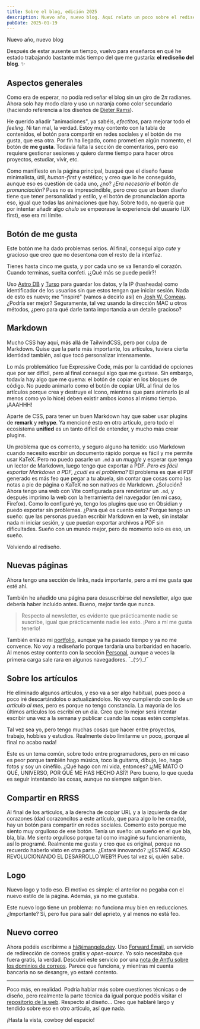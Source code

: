 ```yaml
---
title: Sobre el blog, edición 2025
description: Nuevo año, nuevo blog. Aquí relato un poco sobre el rediseño de este y sobre otras cuestiones varias.
pubDate: 2025-01-19
---
```


Nuevo año, nuevo blog

Después de estar ausente un tiempo, vuelvo para enseñaros en qué he estado trabajando bastante más tiempo del que me gustaría: **el rediseño del blog**. ✨

## Aspectos generales

Como era de esperar, no podía rediseñar el blog sin un giro de $2\pi$ radianes. Ahora solo hay modo claro y uso un naranja como color secundario (haciendo referencia a los diseños de [Dieter Rams](https://en.wikipedia.org/wiki/Dieter_Rams)).

He querido añadir "animaciones", ya sabéis, _efectitos_, para mejorar todo el _feeling_. Ni tan mal, la verdad. Estoy muy contento con la tabla de contenidos, el botón para compartir en redes sociales y el botón de me gusta, que esa otra. Por fin ha llegado, como prometí en algún momento, el botón de **me gusta**. Todavía falta la sección de comentarios, pero eso requiere gestionar sesiones y quiero darme tiempo para hacer otros proyectos, estudiar, vivir, etc.

Como manifiesto en la página principal, busqué que el diseño fuese minimalista, útil, _human-first_ y estético; y creo que lo he conseguido, aunque eso es cuestión de cada uno, ¿no? _¿Era necesario el botón de pronunciación?_ Pues no es imprescindible, pero creo que un buen diseño tiene que tener personalidad y estilo, y el botón de pronunciación aporta eso, igual que todas las animaciones que hay. Sobre todo, no quería que por intentar añadir algo _chulo_ se empeorase la experiencia del usuario (UX first), ese era mi límite.

## Botón de me gusta

Este botón me ha dado problemas serios. Al final, conseguí algo _cute_ y gracioso que creo que no desentona con el resto de la interfaz.

Tienes hasta cinco me gusta, y por cada uno se va llenando el corazón. Cuando terminas, suelta confeti. ¡¿Qué más se puede pedir?!

Uso [Astro DB](https://docs.astro.build/en/guides/astro-db/) y [Turso](https://turso.tech/) para guardar los datos, y la IP (hasheada) como identificador de los usuarios sin que estos tengan que iniciar sesión. Nada de esto es nuevo; me "inspiré" (vamos a decirlo así) en [Josh W. Comeau](https://www.joshwcomeau.com/blog/how-i-built-my-blog-v2/#database-stuff-8). ¿Podría ser mejor? Seguramente, tal vez usando la dirección MAC u otros métodos, ¿pero para qué darle tanta importancia a un detalle gracioso?

## Markdown

Mucho CSS hay aquí, más allá de TailwindCSS, pero por culpa de Markdown. Quise que la parte más importante, los artículos, tuviera cierta identidad también, así que tocó personalizar intensamente.

Lo más problemático fue Expressive Code, más por la cantidad de opciones que por ser difícil, pero al final conseguí algo que me gustase. Sin embargo, todavía hay algo que me quema: el botón de copiar en los bloques de código. No puedo animarlo como el botón de copiar URL al final de los artículos porque crea y destruye el ícono, mientras que para animarlo (o al menos como yo lo hice) deben existir ambos íconos al mismo tiempo. ¡AAAHHH!

Aparte de CSS, para tener un buen Markdown hay que saber usar plugins de **remark** y **rehype**. Ya mencioné esto en otro artículo, pero todo el ecosistema **unified** es un tanto difícil de entender, y mucho más crear plugins.

Un problema que os comento, y seguro alguno ha tenido: uso Markdown cuando necesito escribir un documento rápido porque es fácil y me permite usar KaTeX. Pero no puedo pasarle un `.md` a un _muggle_ y esperar que tenga un lector de Markdown, luego tengo que exportar a PDF. _Pero es fácil exportar Markdown a PDF, ¿cuál es el problema?_ El problema es que el PDF generado es más feo que pegar a tu abuela, sin contar que cosas como las notas a pie de página o KaTeX no son nativos de Markdown. ¿Solución? Ahora tengo una web con Vite configurada para renderizar un `.md`, y después imprimo la web con la herramienta del navegador (en mi caso, Firefox). Como lo configuré yo, tengo los plugins que uso en Obsidian y puedo exportar sin problemas. ¿Para qué os cuento esto? Porque tengo un sueño: que las personas puedan escribir Markdown en la web, sin instalar nada ni iniciar sesión, y que puedan exportar archivos a PDF sin dificultades. Sueño con un mundo mejor, pero de momento solo es eso, un sueño.

Volviendo al rediseño.

## Nuevas páginas

Ahora tengo una sección de links, nada importante, pero a mí me gusta que esté ahí.

También he añadido una página para desuscribirse del newsletter, algo que debería haber incluido antes. Bueno, mejor tarde que nunca.

> Respecto al newsletter, es evidente que prácticamente nadie se suscribe, igual que prácticamente nadie lee esto. ¡Pero a mí me gusta tenerlo!

También enlazo mi [portfolio](https://portfolio.imangelo.dev/), aunque ya ha pasado tiempo y ya no me convence. No voy a rediseñarlo porque tardaría una barbaridad en hacerlo. Al menos estoy contento con la sección [Personal](https://portfolio.imangelo.dev/#personal), aunque a veces la primera carga sale rara en algunos navegadores. ¯\_(ツ)\_/¯

## Sobre los artículos

He eliminado algunos artículos, y eso va a ser algo habitual, pues poco a poco iré descartándolos o actualizándolos. No voy cumpliendo con lo de _un artículo al mes_, pero es porque no tengo constancia. La mayoría de los últimos artículos los escribí en un día. Creo que lo mejor será intentar escribir una vez a la semana y publicar cuando las cosas estén completas.

Tal vez sea yo, pero tengo muchas cosas que hacer entre proyectos, trabajo, hobbies y estudios. Realmente debo limitarme un poco, ¡porque al final no acabo nada!

Este es un tema común, sobre todo entre programadores, pero en mi caso es peor porque también hago música, toco la guitarra, dibujo, leo, hago fotos y soy un cinéfilo. ¿Qué hago con mi vida, entonces? ¡¿ME MATO O QUÉ, UNIVERSO, POR QUÉ ME HAS HECHO ASÍ?! Pero bueno, lo que queda es seguir intentando las cosas, aunque no siempre salgan bien.

## Compartir en RRSS

Al final de los artículos, a la derecha de copiar URL y a la izquierda de dar corazones (dad corazoncitos a este artículo, que para algo lo he creado), hay un botón para compartir en redes sociales. Comento esto porque me siento muy orgulloso de ese botón. Tenía un sueño: un sueño en el que bla, bla, bla. Me siento orgulloso porque tal como imaginé su funcionamiento, así lo programé. Realmente me gusta y creo que es original, porque no recuerdo haberlo visto en otra parte. ¿Estaré innovando? ¡¿ESTARÉ ACASO REVOLUCIONANDO EL DESARROLLO WEB?! Pues tal vez sí, quién sabe.

## Logo

Nuevo logo y todo eso. El motivo es simple: el anterior no pegaba con el nuevo estilo de la página. Además, ya no me gustaba.

Este nuevo logo tiene un problema: no funciona muy bien en reducciones. ¿Importante? Sí, pero fue para salir del aprieto, y al menos no está feo.

## Nuevo correo

Ahora podéis escribirme a hi@imangelo.dev. Uso [Forward Email](https://forwardemail.net/), un servicio de redirección de correos gratis y _open-source_. Yo solo necesitaba que fuera gratis, la verdad. Descubrí este servicio por una [nota de Antfu sobre los dominios de correos](https://antfu.me/posts/domain-email). Parece que funciona, y mientras mi cuenta bancaria no se desangre, yo estaré contento.

---

Poco más, en realidad. Podría hablar más sobre cuestiones técnicas o de diseño, pero realmente la parte técnica da igual porque podéis visitar el [repositorio de la web](https://github.com/michelangelo-valderrama/imangelo.dev). Respecto al diseño... Creo que hablaré largo y tendido sobre eso en otro artículo, así que nada.

¡Hasta la vista, cowboy del espacio!

